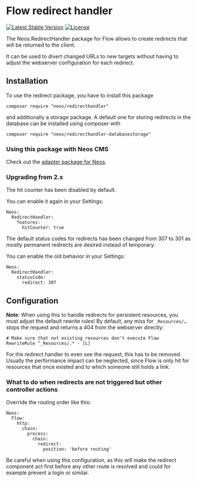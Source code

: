 # Flow redirect handler
[![Latest Stable Version](https://poser.pugx.org/neos/redirecthandler/v/stable)](https://packagist.org/packages/neos/redirecthandler)
[![License](https://poser.pugx.org/neos/redirecthandler/license)](https://packagist.org/packages/neos/redirecthandler)

The Neos.RedirectHandler package for Flow allows to create redirects that will be returned to the client.

It can be used to divert changed URLs to new targets without having to adjust the webserver configuration
for each redirect.

## Installation

To use the redirect package, you have to install this package
	
	composer require "neos/redirecthandler"
	
and additionally a storage package. A default one for storing redirects in the database can be installed using composer with 

	composer require "neos/redirecthandler-databasestorage"
	
### Using this package with Neos CMS

Check out the [adapter package for Neos](https://github.com/neos/redirecthandler-neosadapter).

### Upgrading from 2.x

The hit counter has been disabled by default.

You can enable it again in your Settings:

    Neos:
      RedirectHandler:
        features:
          hitCounter: true
          
The default status codes for redirects has been changed from 307 to 301 as 
mostly permanent redirects are desired instead of temporary.

You can enable the old behavior in your Settings:

    Neos:
      RedirectHandler:
        statusCode:
          redirect: 307
          
## Configuration

**Note**: When using this to handle redirects for persistent resources, you must adjust the default
rewrite rules! By default, any miss for `_Resources/…` stops the request and returns a 404 from the
webserver directly:
  
  	# Make sure that not existing resources don't execute Flow
	RewriteRule ^_Resources/.* - [L]

For the redirect handler to even see the request, this has to be removed. Usually the performance impact
can be neglected, since Flow is only hit for resources that once existed and to which someone still holds
a link.

### What to do when redirects are not triggered but other controller actions

Override the routing order like this:

    Neos:
      Flow:
        http:
          chain:
            process:
              chain:
                redirect:
                  position: 'before routing'
                  
Be careful when using this configuration, as this will make the redirect 
component act first before any other route is resolved and could for 
example prevent a login or similar.
                   
